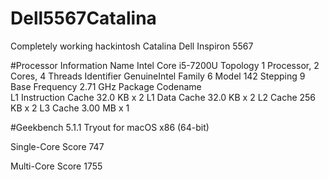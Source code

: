 # Dell5567Catalina
Completely working hackintosh Catalina Dell Inspiron 5567 

#Processor Information
Name	Intel Core i5-7200U
Topology	1 Processor, 2 Cores, 4 Threads
Identifier	GenuineIntel Family 6 Model 142 Stepping 9
Base Frequency	2.71 GHz
Package	
Codename	
L1 Instruction Cache	32.0 KB x 2
L1 Data Cache	32.0 KB x 2
L2 Cache	256 KB x 2
L3 Cache	3.00 MB x 1

#Geekbench 5.1.1 Tryout for macOS x86 (64-bit)

Single-Core Score 747

Multi-Core Score  1755


